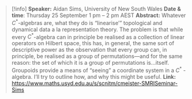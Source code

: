 >[!info]
>**Speaker:** Aidan Sims, University of New South Wales
**Date & time**: Thursday 25 September 1 pm – 2 pm AEST
> **Abstract:** Whatever $C^*$-algebras are, what they do is “linearise’” topological and dynamical data a la representation theory. The problem is that while every $C^*$-algebra can in principle be realised as a collection of linear operators on Hilbert space, this has, in general, the same sort of descriptive power as the observation that every group can, in principle, be realised as a group of permutations—and for the same reason: the set of which it is a group of permutations is…itself. Groupoids provide a means of “seeing” a coordinate system in a $C^*$ -algebra. I’ll try to outline how, and why this might be useful.
> **Link:** https://www.maths.usyd.edu.au/s/scnitm/cmeister-SMRISeminar-Sims


